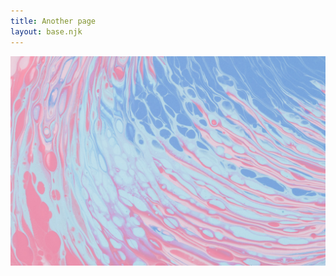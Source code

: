 ```yaml
---
title: Another page
layout: base.njk
---
```

![Photo by Pawel Czerwinski on Unsplash](images/pawel-czerwinski-uMjn1uBB2G0-unsplash.jpg)
